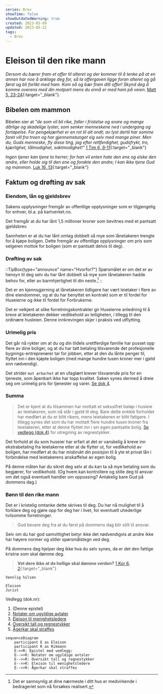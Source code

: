 ```yaml
---
series: Brev
showTime: false
showOutdatedWarning: true
created: 2023-05-09
updated: 2023-05-22
tags:
  - Brev
---
```


# Eleison til den rike mann
_Dersom du bærer fram et offer til alteret og der kommer til å tenke på at en annen har noe å anklage deg for, så la offergaven ligge foran alteret og gå først og bli forlikt med ham. Kom så og bær fram ditt offer! Skynd deg å komme overens med din motpart mens du ennå er med ham på veien._ [Matt 5, 23-24](https://no.bibelsite.com/matthew/5-23.htm){:target="_blank"}.

## Bibelen om mammon
Bibelen sier at _"de som vil bli rike, faller i fristelse og snare og mange dårlige og skadelige lyster, som senker menneskene ned i undergang og fortapelse. For pengekjærhet er en rot til alt ondt; av lyst dertil har somme faret vill fra troen og har gjennemstunget sig selv med mange piner. Men du, Guds menneske, fly disse ting, jag efter rettferdighet, gudsfrykt, tro, kjærlighet, tålmodighet, saktmodighet!"_ [1 Tim 6, 9-11](https://no.bibelsite.com/1_timothy/6-9.htm){:target="_blank"}

_Ingen tjener kan tjene to herrer; for han vil enten hate den ene og elske den andre, eller holde sig til den ene og forakte den andre; I kan ikke tjene Gud og mammon._ [Luk 16, 13](https://no.bibelsite.com/luke/16-13.htm){:target="_blank"}

## Faktum og drøfting av sak
### Eiendom, lån og gjeldsbrev
Sakens opplysninger fremgår av offentlige opplysninger som er tilgjengelig for enhver, bl.a. på kartverket.no.

Det fremgår at du har lånt 1,5 millioner kroner som bevitnes med et pantsatt gjeldsbrev.

Sannheten er at du har lånt omlag dobbelt så mye som lånetakeren trengte for å kjøpe boligen. Dette fremgår av offentlige opplysninger om pris som selgeren mottok for boligen (som er pantsatt delvis til deg).

### Drøfting av sak
::TipBox{type="announce" name="Hvorfor?"}
Spørsmålet er om det er av hensyn til deg selv du har lånt dobbelt så mye som lånetakeren hadde behov for, eller av barmhjertighet til din neste.[^1] 
::

Det er en kjennsgjerning at lånetakeren tidligere har vært leietaker i flere av dine eiendommer, og at du har benyttet en kontrakt som er til fordel for Huseierne og ikke til fordel for Forbrukerne.

Det er velkjent at slike forretningskontrakter gir Huseierne anledning til å kreve at leietakeren dekker vedlikehold av leiligheten, i tillegg til den ordinære husleien. Denne innkrevingen skjer i praksis ved utflytting.

### Urimelig pris
Det går nå rykter om at du og din tildels urettferdige familie har pusset opp flere av dine boliger, og at du har tatt betaling tilsvarende det profesjonelle bygnings-entreprenører tar for jobben, etter at den du lånte penger til, flyttet inn i den kjøpte boligen (med mange hundre tusen kroner mer i gjeld enn nødvendig).

Det strider `mot ærbarhet` at en ufaglært krever tilsvarende pris for en tjeneste, som åpenbart ikke har topp kvalitet. Saken synes dermed å dreie seg om urimelig pris for tjenester og varer. [Se dok 4](/article/epistler/griskhet/vedlegg-tall-og-regnestykker).

### Summa
> Det er kjent at du tilsammen har mottatt et sekssifret beløp i husleie av leietakeren, som nå står i gjeld til deg. Bare dette enkkle forholdet har medført at du er blitt rikere, mens leietakeren er blitt fattgere. I tillegg synes det som du har mottatt flere hundre tusen kroner fra leietakeren, etter at denne flyttet inn i sin egen pantsatte bolig. [ Se vedlegg (dok 4)](/article/epistler/griskhet/vedlegg-tall-og-regnestykker) for utregning av regnestykker.

Det forhold at du som huseier har erfart at det er vanskelig å kreve inn ekstrabetaling fra leietakerne etter at de flytter ut, for vedlikehold av boligen, har medført at du har misbrukt din posisjon til å yte et privat lån i forbindelse med leietakerens anskaffelse av egen bolig.

På denne måten har du sikret deg selv at du kan ta så mye betaling som du begjærer, for vedlikehold. (Og hvem kan kontrollere og stille deg til ansvar om det også eventuelt handler om oppussing? Antakelig bare Gud på dommens dag.)

### Bønn til den rike mann
Det er i kristelig omtanke dette skrives til deg. Du har nå mulighet til å forklare deg og gjøre opp for deg her i livet, for eventuelt uhederlige tvilsomme forretninger.

> Gud bevare deg fra at du først på dommens dag blir stilt til ansvar.

Selv om du har god samvittighet betyr ikke det nødvendigvis at andre ikke har høyere normer og stiller spørsmålstegn ved deg.

På dommens dag hjelper deg ikke hva du selv synes, da er det den fattige kristne som skal dømme deg.

> **Vet dere ikke at de hellige skal dømme verden?** [1 Kor 6, 2](https://no.bibelsite.com/1_corinthians/6-2.htm){:target="_blank"}

```
Vennlig hilsen

Eleison
Jurist
```

Vedlegg (dok.nr):  

1. (Denne epistel)
2. [Notater om ugyldige avtaler](/article/epistler/griskhet/vedlegg-om-ugyldige-avtaler)
3. [Eleison til menighetsledere](/article/epistler/griskhet/eleison-til-menighetsledere)
4. [Oversikt tall og regnestykker](/article/epistler/griskhet/vedlegg-tall-og-regnestykker)
5. [Ågerkar skal straffes](/article/epistler/griskhet/eleison-til-menigheten)

```mermaid
sequenceDiagram
    participant E as Eleison
    participant R as Rikmann
    E->>R: Epistel med vedlegg:
    E-->>R: Notater om ugyldige avtaler
    E-->>R: Oversikt tall og regnestykker
    E-->>R: Eleison til menighetsledere
    E-->>R: Ågerkar skal straffes
```

[^1]: Det er sannsynlig at dine nærmeste i ditt hus er medvirkende i bedrageriet som nå forsøkes realisert.
